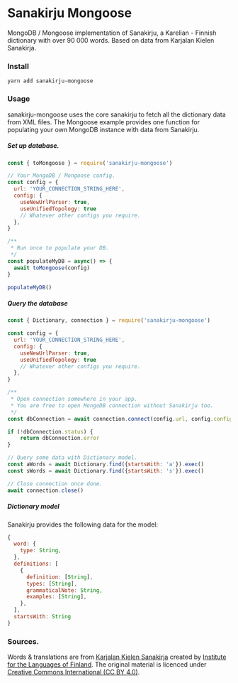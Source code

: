 # Sanakirju Mongoose

MongoDB / Mongoose implementation of Sanakirju, a Karelian - Finnish dictionary with over 90 000 words. Based on data from Karjalan Kielen Sanakirja.

### Install

`yarn add sanakirju-mongoose`

### Usage

sanakirju-mongoose uses the core sanakirju to fetch all the dictionary data from XML files. The Mongoose example provides one function for populating your own MongoDB instance with data from Sanakirju.

##### Set up database.

```javascript
const { toMongoose } = require('sanakirju-mongoose')

// Your MongoDB / Mongoose config.
const config = {
  url: 'YOUR_CONNECTION_STRING_HERE',
  config: {
    useNewUrlParser: true,
    useUnifiedTopology: true
    // Whatever other configs you require.
  },
}

/**
 * Run once to populate your DB.
 */
const populateMyDB = async() => {
  await toMongoose(config)
}

populateMyDB()
```

##### Query the database

```javascript
const { Dictionary, connection } = require('sanakirju-mongoose')

const config = {
  url: 'YOUR_CONNECTION_STRING_HERE',
  config: {
    useNewUrlParser: true,
    useUnifiedTopology: true
    // Whatever other configs you require.
  },
}

/**
 * Open connection somewhere in your app.
 * You are free to open MongoDB connection without Sanakirju too.
 */
const dbConnection = await connection.connect(config.url, config.config)

if (!dbConnection.status) {
    return dbConnection.error
}

// Query some data with Dictionary model.
const aWords = await Dictionary.find({startsWith: 'a'}).exec()
const sWords = await Dictionary.find({startsWith: 's'}).exec()

// Close connection once done.
await connection.close()
```

##### Dictionary model

Sanakirju provides the following data for the model:

```javascript
{
  word: {
    type: String,
  },
  definitions: [
    {
      definition: [String],
      types: [String],
      grammaticalNote: String,
      examples: [String],
    },
  ],
  startsWith: String
}
```

### Sources.

Words & translations are from [Karjalan Kielen Sanakirja](http://kaino.kotus.fi/cgi-bin/kks/kks_etusivu.cgi) created by [Institute for the Languages of Finland](https://www.kotus.fi/en). The original material is licenced under [Creative Commons International (CC BY 4.0)](https://creativecommons.org/licenses/by/4.0/).
